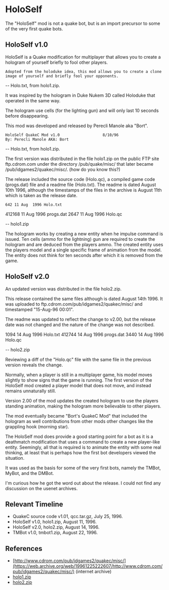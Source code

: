 # HoloSelf

The "HoloSelf" mod is not a quake bot, but is an import precursor to some of the very first quake bots.



## HoloSelf v1.0

HoloSelf is a Quake modification for multiplayer that allows you to create a hologram of yourself briefly to fool other players.

	Adopted from the holoduke idea, this mod allows you to create a clone image of yourself and briefly fool your opponents.

-- Holo.txt, from holo1.zip.

It was inspired by the hologram in Duke Nukem 3D called Holoduke that operated in the same way.

The hologram use cells (for the lighting gun) and will only last 10 seconds before disappearing.

This mod was developed and released by Perecli Manole aka "Bort".

	HoloSelf QuakeC Mod v1.0                   8/10/96
	By: Perecli Manole AKA: Bort

-- Holo.txt, from holo1.zip.

The first version was distributed in the file holo1.zip on the public FTP site ftp.cdrom.com under the directory /pub/quake/misc/ that later became /pub/idgames2/quakec/misc/.
(how do you know this?)

The release included the source code (Holo.qc), a compiled game code (progs.dat) file and a readme file (Holo.txt). The readme is dated August 10th 1996, although the timestamps of the files in the archive is August 11th which is taken as the release date.

    642 11 Aug  1996 Holo.txt
 412168 11 Aug  1996 progs.dat
   2647 11 Aug  1996 Holo.qc

-- holo1.zip

The hologram works by creating a new entity when he impulse command is issued. Ten cells (ammo for the lightning) gun are required to create the hologram and are deduced from the players ammo. The created entity uses the players model and a single specific frame of animation from the model. The entity does not think for ten seconds after which it is removed from the game.



## HoloSelf v2.0

An updated version was distributed in the file holo2.zip.

This release contained the same files although is dated August 14th 1996. It was uploaded to ftp.cdrom.com/pub/idgames2/quakec/misc/ and timestamped "15-Aug-96 00:01".

The readme was updated to reflect the change to v2.00, but the release date was not changed and the nature of the change was not described.

   1094 14 Aug  1996 Holo.txt
 412744 14 Aug  1996 progs.dat
   3440 14 Aug  1996 Holo.qc

-- holo2.zip

Reviewing a diff of the "Holo.qc" file with the same file in the previous version reveals the change.

Normally, when a player is still in a multiplayer game, his model moves slightly to show signs that the game is running. The first version of the HoloSelf mod created a player model that does not move, and instead remains unnaturally still.

Version 2.00 of the mod updates the created hologram to use the players standing animation, making the hologram more believable to other players.

The mod eventually became "Bort's QuakeC Mod" that included the hologram as well contributions from other mods other changes like the grappling hook (morning star).

The HoloSelf mod does provide a good starting point for a bot as it is a deathmatch modification that uses a command to create a new player-like entity. Seemingly, all that is required is to animate the entity with some real thinking, at least that is perhaps how the first bot developers viewed the situation.

It was used as the basis for some of the very first bots, namely the TMBot, MyBot, and the DMBot.

I'm curious how he got the word out about the release. I could not find any discussion on the usenet archives.

## Relevant Timeline

* QuakeC source code v1.01, qcc.tar.gz, July 25, 1996.
* HoloSelf v1.0, holo1.zip, August 11, 1996.
* HoloSelf v2.0, holo2.zip, August 14, 1996.
* TMBot v1.0, tmbot1.zip, August 22, 1996.


## References

* [http://www.cdrom.com/pub/idgames2/quakec/misc/](https://web.archive.org/web/19961225222607/http://www.cdrom.com/pub/idgames2/quakec/misc/) (internet archive)
* [holo1.zip](https://github.com/Jason2Brownlee/QuakeBotArchive/blob/main/bin/holo1.zip)
* [holo2.zip](https://github.com/Jason2Brownlee/QuakeBotArchive/blob/main/bin/holo2.zip)




